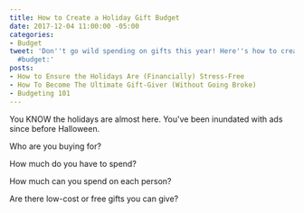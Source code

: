 ```yaml
---
title: How to Create a Holiday Gift Budget
date: 2017-12-04 11:00:00 -05:00
categories:
- Budget
tweet: 'Don''t go wild spending on gifts this year! Here''s how to create a gift-buying
  #budget:'
posts:
- How to Ensure the Holidays Are (Financially) Stress-Free
- How To Become The Ultimate Gift-Giver (Without Going Broke)
- Budgeting 101
---
```


You KNOW the holidays are almost here. You've been inundated with ads since before Halloween.

Who are you buying for?

How much do you have to spend?

How much can you spend on each person?

Are there low-cost or free gifts you can give?